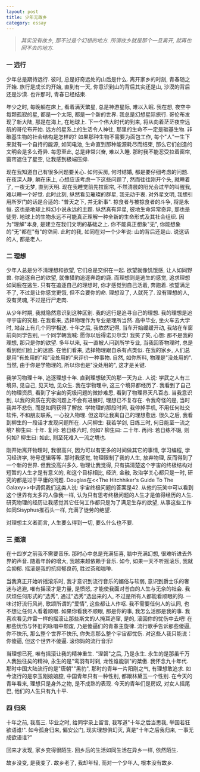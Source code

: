 ```yaml
---
layout: post
title: 少年无故乡
category: essay
---
```


>_其实没有故乡, 那不过是个幻想的地方. 所谓故乡就是那个一旦离开, 就再也回不去的地方._

### 一 远行

少年总是期待远行. 彼时, 总是好奇远处的山后是什么. 离开家乡的时刻, 青春随之开始. 旅行是成长的开始, 直到有一天, 你意识到山的背后其实还是山, 沙漠的背后还是沙漠. 也许那时, 青春已经结束.

年少之时, 每晚躺在床上, 看着满天繁星, 总是神游星际, 难以入眠. 我在想, 夜空中每颗孤寂的星, 都是一个太阳, 都是一个新的世界. 我总是幻想星际旅行. 哥伦布发现了新大陆, 那是在海上, 在地球上. 下一个伟大时代的到来, 将从向着茫茫夜空远航的哥伦布开始. 远方的星系上的生活令人神往, 那里的生命不一定是碳基生物. 非碳基生物的社会结构是怎样的? 如果那种生物不需要为面包工作, 每个"人"一生下来就有一个自持的能源, 如同电池, 生命直到那种能源耗尽而结束, 那么它们创造的文明会是多么奇异. 每思至此, 总是非常兴奋, 难以入睡. 那时我不能忍受拉着窗帘, 窗帘遮住了星空, 让我感到极端压抑.

现在我知道自己有很多问题要关心. 如何买房, 何时结婚, 都是要仔细考虑的问题. 在夜深人静, 躺在床上, 心想应该考虑一下这些问题了, 然而往往刚开个头, 就睡着了, 一夜无梦, 直到天明. 现在我睡觉前先拉窗帘, 不然清晨的阳光会过早的叫醒我, 难以睡一个好觉. 此时此刻, 纵然看见璀璨的群星, 我无动于衷. 对外星文明, 我想引用所罗门的话是合适的: "普天之下, 并无新事". 掠食者与被掠食者的斗争, 将是永恒. 这也是地球上科幻小说永远的主题. 纵然真有异星, 彼地生命异常奇异, 那也是徒劳. 地球上的生物永远不可能真正理解一种全新的生命形式及其社会组织. 因为"理解"本身, 是建立在我们文明的基础之上. 你不能真正想象"无", 你能想象的"无"都在"有"的空间. 此时的我, 如同在对一个少年说: 山的背后还是山. 说这话的人, 都是老人. 

### 二 理想

少年人总是分不清理想和欲望, 它们总是交织在一起. 欲望就像饥饿感, 让人如同野兽. 你追逐自己的欲望, 就像猎豹追逐奔跑的鹿. 而理想则是逃生的感觉, 追求理想如同鹿在逃生. 只有在追逐自己的理想时, 你才感觉到自己活着, 奔跑着. 欲望满足不了, 不过是让你感觉更饿, 但不会要你的命. 理想没了, 人就死了. 没有理想的人, 没有灵魂, 不过是行尸走肉.

从少年时期, 我就隐然意识到这种区别. 我的远行是追寻自己的理想. 我的理想是追寻宇宙的究极. 在我看来, 选择物理作为专业是理所当然. 高中毕业, 坐火车去大学时, 站台上有几个同学相送. 十年之后, 我依然记得, 当车开始缓缓开动, 我站在车窗前向同学告别, 一个同学朝我喊: 愿你以后得诺贝尔奖! 我笑了笑, 心想: 那不是我的理想, 那只是你的欲望. 多年以来, 我一直被人问到所学专业, 当我回答物理时, 总是看到他们脸上的迷惑. 在他们看来, 选择物理跟自杀有点类似. 在我的家乡, 人们总是用"有处用的"和"没处用的"来评价一种事物. 自然, 如你所料, 物理是"没处用的". 当然, 由于你是学物理的, 所以你也是"没处用的", 这才是关键.

我学习物理十年, 追逐理想十年. 直到理想破灭的那一天为止. 人说: 学武之人有三境界, 见自己, 见天地, 见众生. 我在学物理中, 这三个境界都经历了. 我看到了自己的物理资质, 看到了宇宙的究极问题的微妙难思, 看到了物理界天凡百态. 当我意识到, 以我的资质在究极问题上不会有进展时, 理想已不复存在. 令我奇怪的是, 当时我并不悲伤, 而是如同获得了解放. 学物理的那段时间, 我停掉手机, 不用任何社交软件, 不和朋友联系, 一心投入物理. 但这却让我离自己的理想愈远. 很久之后, 我看到柳生的一段话才发现问题所在. 人问柳生: 我若学剑, 日练三时, 何日能至一流之境? 柳生曰: 十年. 复问: 若日练六时, 何如? 柳生曰: 二十年. 再问: 若日练不辍, 则何如? 柳生曰: 如此, 则至死难入一流之境也. 

刚开始离开物理时, 我很高兴, 因为可以有更多的时间做其它的事情, 学习编程, 学习经济学, 符号逻辑等等. 那时我感觉, 物理限制了我的人生, 放弃物理, 反而得到了一个新的世界. 但我没高兴多久. 物理让我觉得, 只有搞清楚这个宇宙的终极结构对短暂的人生才是有意义的, 和这个目标相比, 经济, 金融, 政治学关心都只是一时, 研究的都是过于平庸的问题. Douglas在<<The Hitchhiker's Guide To The Galaxy>>中调侃我们这类人说: 宇宙终极问题的答案是42. 从他的玩笑中可以看到这个世界有太多的人像我一样, 认为只有思考终极问题的人生才是值得经历的人生. 研究物理的经历让我感觉其它任何工作都只是为了满足生存的欲望, 从事这些工作如同Sisyphus推石头一样, 充满了徒劳的绝望.

对理想主义者而言, 人生要么得到一切, 要么什么也不要. 

### 三 摇滚

在十四岁之前我不需要音乐. 那时心中总是充满狂喜, 脑中充满幻想, 很难听进去外界的声音. 随着年龄的增大, 我越来越依赖于音乐. 如今, 如果一天不听摇滚乐, 我就会抑郁. 摇滚是我的抗抑郁良药, 胜过茶和咖啡.

当我真正开始听摇滚乐时, 我才意识到流行音乐的媚俗与软弱, 意识到爵士乐的奢迷与逃避, 唯有摇滚才是力量, 是愤怒, 才能使我面对苍白的人生与无奈的社会. 我厌烦任何形式的"选秀", 通过"选秀"选出来的人, 不过是所有人都能看顺眼的狗. 一味讨好流行风尚, 歌颂所谓的"爱情", 这些都让人作呕. 我不需要任何人的认同, 也不想让任何人看着顺眼. 如果你看我不顺眼, 那是你的事, 我怎么活那是我的事. 我喜欢看见炸雷一样的摇滚让那些斯文的人掩耳逃窜, 是的, 滚回你的忧伤中去吧! 在那些忧伤与怀旧的咏唱中颓废, 乃是傻逼们的青春主旋律. 流行歌手告诉那些傻逼, 你不快乐, 那么整个世界不快乐, 你失恋那么整个宇宙都忧伤. 对这些人我只能说：你傻逼, 但这个世界不傻逼. 滚你妈的流行音乐!

当理想已死, 唯有摇滚让我的精神重生. "涅磐"之后, 乃是永生. 永生的是那虽千万人我独往矣的精神, 永生的是"鸾羽有时刹, 龙性谁能驯"的桀傲. 我怀念九十年代. 那时中国大陆流行的是"唐朝""黑豹", 那时的青年一片阳刚之气, 有理想敢追求. 如今流行的是李玉刚娘娘腔, 中国青年只有一种性别, 都跟林黛玉一个性别. 在今天的青年看来, 理想只是身外之物, 是不成熟的表现. 今天的青年们是房奴, 对女人摇尾巴, 他们的人生只有九十平.

### 四 归来

十年之前, 我高三. 毕业之时, 给同学录上留言, 我写道"十年之后当思我, 举国若狂欲语谁!". 如今孤身归来, 偏安公门, 现实理想俱幻灭, 真是"十年之后我归来, 一事无成欲语谁?"

回来才发现, 家乡变得很陌生. 回乡后的生活如同生活在异乡一样, 依然陌生. 

故乡没变, 是我变了. 故乡老了, 我却年轻, 而对一个少年人, 根本没有故乡. 

